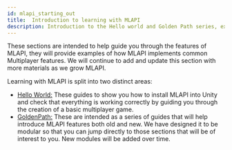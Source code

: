 ```yaml
---
id: mlapi_starting_out
title:  Introduction to learning with MLAPI
description: Introduction to the Hello world and Golden Path series, explaining the underliying aim of the series 
---
```


These sections are intended to help guide you through the features of MLAPI, they will provide  examples of how MLAPI implements common  Multiplayer features. We will continue to add and update this section with more materials as we grow MLAPI.  

Learning with MLAPI is split into two distinct areas:

- [Hello World:](helloworldintro.md) These guides to show you how to install MLAPI into Unity and check that everything is working correctly by guiding you through the creation of a basic multiplayer game.
- [GoldenPath:](goldenpath_series/goldenpath.md) These are intended as a series of guides that will help introduce MLAPI features both old and new. We have designed it to be modular so that you can jump directly to those sections that will be of interest to you.  New modules will be added over time.








